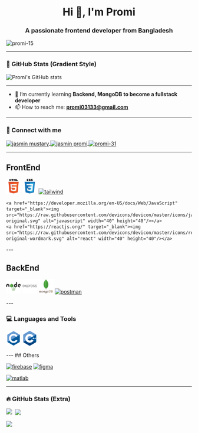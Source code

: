 <h1 align="center">Hi 👋, I'm  Promi</h1>
<h3 align="center">A passionate frontend developer from Bangladesh</h3>

<p align="left">
  <img src="https://komarev.com/ghpvc/?username=promi-15&label=Profile%20views&color=0e75b6&style=flat" alt="promi-15" />
</p>



---

### 🌟 GitHub Stats (Gradient Style)


![Promi's GitHub stats](https://github-readme-stats.vercel.app/api?username=Promi-15&show_icons=true&theme=radical)



---

- 🌱 I’m currently learning **Backend, MongoDB to become a fullstack developer**
- 📫 How to reach me: **promi03133@gmail.com**

---

### 🔗 Connect with me

<p align="left">
  <a href="[https://linkedin.com/in/jasmin mustary](https://www.linkedin.com/in/jasmin-mustary-a18a9533b/)" target="blank">
    <img align="center" src="https://raw.githubusercontent.com/rahuldkjain/github-profile-readme-generator/master/src/images/icons/Social/linked-in-alt.svg" alt="jasmin mustary" height="30" width="40" />
  </a>
  <a href="[https://fb.com/jasmin promi](https://web.facebook.com/profile.php?id=100076280960684)" target="blank">
    <img align="center" src="https://raw.githubusercontent.com/rahuldkjain/github-profile-readme-generator/master/src/images/icons/Social/facebook.svg" alt="jasmin promi" height="30" width="40" />
  </a>
  <a href="[https://codeforces.com/profile/promi-31](https://codeforces.com/profile/Promi31)" target="blank">
    <img align="center" src="https://raw.githubusercontent.com/rahuldkjain/github-profile-readme-generator/master/src/images/icons/Social/codeforces.svg" alt="promi-31" height="30" width="40" />
  </a>
</p>

---
## FrontEnd
 <p align = "left">
    <a href="https://www.w3schools.com/html/" target="_blank"><img src="https://raw.githubusercontent.com/devicons/devicon/master/icons/html5/html5-original-wordmark.svg" alt="html5" width="40" height="40"/></a>
    <a href="https://www.w3schools.com/css/" target="_blank"><img src="https://raw.githubusercontent.com/devicons/devicon/master/icons/css3/css3-original-wordmark.svg" alt="css3" width="40" height="40"/></a>
     <a href="https://tailwindcss.com/" target="_blank"><img src="https://www.vectorlogo.zone/logos/tailwindcss/tailwindcss-icon.svg" alt="tailwind" width="40" height="40"/></a>
   
    <a href="https://developer.mozilla.org/en-US/docs/Web/JavaScript" target="_blank"><img src="https://raw.githubusercontent.com/devicons/devicon/master/icons/javascript/javascript-original.svg" alt="javascript" width="40" height="40"/></a>
    <a href="https://reactjs.org/" target="_blank"><img src="https://raw.githubusercontent.com/devicons/devicon/master/icons/react/react-original-wordmark.svg" alt="react" width="40" height="40"/></a>
 </p>
---

## BackEnd
  <p align="left">
    <a href="https://nodejs.org" target="_blank"><img src="https://raw.githubusercontent.com/devicons/devicon/master/icons/nodejs/nodejs-original-wordmark.svg" alt="nodejs" width="40" height="40"/></a>
  <a href="https://expressjs.com" target="_blank"><img src="https://raw.githubusercontent.com/devicons/devicon/master/icons/express/express-original-wordmark.svg" alt="express" width="40" height="40"/></a>
  <a href="https://www.mongodb.com/" target="_blank"><img src="https://raw.githubusercontent.com/devicons/devicon/master/icons/mongodb/mongodb-original-wordmark.svg" alt="mongodb" width="40" height="40"/></a>
    <a href="https://postman.com" target="_blank"><img src="https://www.vectorlogo.zone/logos/getpostman/getpostman-icon.svg" alt="postman" width="40" height="40"/></a>
  </p>
---

### 💻 Languages and Tools

<p align="left">
  <a href="https://www.cprogramming.com/" target="_blank"><img src="https://raw.githubusercontent.com/devicons/devicon/master/icons/c/c-original.svg" alt="c" width="40" height="40"/></a>
  <a href="https://www.w3schools.com/cpp/" target="_blank"><img src="https://raw.githubusercontent.com/devicons/devicon/master/icons/cplusplus/cplusplus-original.svg" alt="cplusplus" width="40" height="40"/></a>
</p>
---
## Others 

  <a href="https://firebase.google.com/" target="_blank"><img src="https://www.vectorlogo.zone/logos/firebase/firebase-icon.svg" alt="firebase" width="40" height="40"/></a>
  <a href="https://www.figma.com/" target="_blank"><img src="https://www.vectorlogo.zone/logos/figma/figma-icon.svg" alt="figma" width="40" height="40"/></a>

  <a href="https://www.mathworks.com/" target="_blank"><img src="https://upload.wikimedia.org/wikipedia/commons/2/21/Matlab_Logo.png" alt="matlab" width="40" height="40"/></a>

</p>

---

### 🔥 GitHub Stats (Extra)

<p>
  <img align="left" src="https://github-readme-stats.vercel.app/api/top-langs?username=promi-15&show_icons=true&locale=en&layout=compact&theme=gradient" />
</p>

<p>&nbsp;
  <img align="center" src="https://github-readme-stats.vercel.app/api?username=promi-15&show_icons=true&locale=en&theme=gradient" />
</p>

<p>
  <img align="center" src="https://github-readme-streak-stats.herokuapp.com/?user=promi-15&theme=gradient" />
</p>
